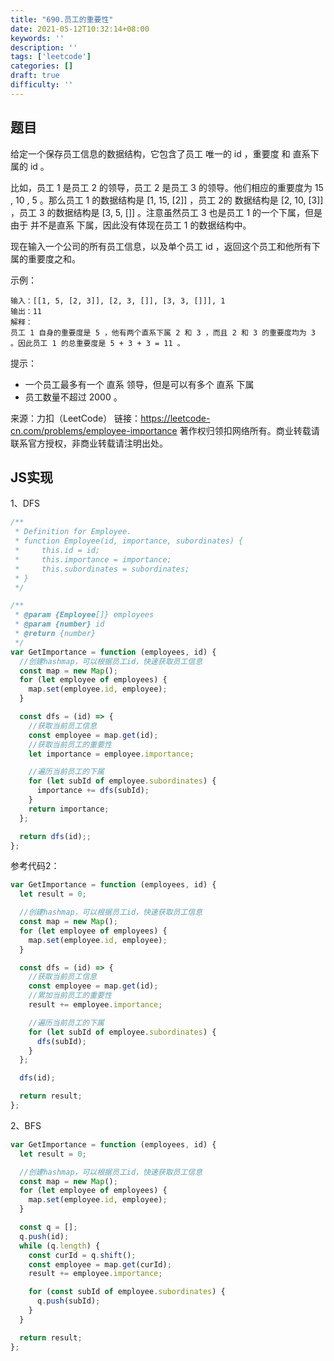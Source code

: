 ```yaml
---
title: "690.员工的重要性"
date: 2021-05-12T10:32:14+08:00
keywords: ''
description: ''
tags: ['leetcode']
categories: []
draft: true
difficulty: ''
---
```


## 题目

给定一个保存员工信息的数据结构，它包含了员工 唯一的 id ，重要度 和 直系下属的 id 。

比如，员工 1 是员工 2 的领导，员工 2 是员工 3 的领导。他们相应的重要度为 15 , 10 , 5 。那么员工 1 的数据结构是 [1, 15, [2]] ，员工 2的 数据结构是 [2, 10, [3]] ，员工 3 的数据结构是 [3, 5, []] 。注意虽然员工 3 也是员工 1 的一个下属，但是由于 并不是直系 下属，因此没有体现在员工 1 的数据结构中。

现在输入一个公司的所有员工信息，以及单个员工 id ，返回这个员工和他所有下属的重要度之和。

示例：
```
输入：[[1, 5, [2, 3]], [2, 3, []], [3, 3, []]], 1
输出：11
解释：
员工 1 自身的重要度是 5 ，他有两个直系下属 2 和 3 ，而且 2 和 3 的重要度均为 3 。因此员工 1 的总重要度是 5 + 3 + 3 = 11 。
```

提示：

- 一个员工最多有一个 直系 领导，但是可以有多个 直系 下属
- 员工数量不超过 2000 。

来源：力扣（LeetCode）
链接：https://leetcode-cn.com/problems/employee-importance
著作权归领扣网络所有。商业转载请联系官方授权，非商业转载请注明出处。


## JS实现

1、DFS

```javascript
/**
 * Definition for Employee.
 * function Employee(id, importance, subordinates) {
 *     this.id = id;
 *     this.importance = importance;
 *     this.subordinates = subordinates;
 * }
 */

/**
 * @param {Employee[]} employees
 * @param {number} id
 * @return {number}
 */
var GetImportance = function (employees, id) {
  //创建hashmap，可以根据员工id，快速获取员工信息
  const map = new Map();
  for (let employee of employees) {
    map.set(employee.id, employee);
  }

  const dfs = (id) => {
    //获取当前员工信息
    const employee = map.get(id);
    //获取当前员工的重要性
    let importance = employee.importance;

    //遍历当前员工的下属
    for (let subId of employee.subordinates) {
      importance += dfs(subId);
    }
    return importance;
  };

  return dfs(id);;
};
```

参考代码2：

```javascript
var GetImportance = function (employees, id) {
  let result = 0;

  //创建hashmap，可以根据员工id，快速获取员工信息
  const map = new Map();
  for (let employee of employees) {
    map.set(employee.id, employee);
  }

  const dfs = (id) => {
    //获取当前员工信息
    const employee = map.get(id);
    //累加当前员工的重要性
    result += employee.importance;

    //遍历当前员工的下属
    for (let subId of employee.subordinates) {
      dfs(subId);
    }
  };

  dfs(id);

  return result;
};
```

2、BFS

```javascript
var GetImportance = function (employees, id) {
  let result = 0;

  //创建hashmap，可以根据员工id，快速获取员工信息
  const map = new Map();
  for (let employee of employees) {
    map.set(employee.id, employee);
  }

  const q = [];
  q.push(id);
  while (q.length) {
    const curId = q.shift();
    const employee = map.get(curId);
    result += employee.importance;

    for (const subId of employee.subordinates) {
      q.push(subId);
    }
  }

  return result;
};
```
